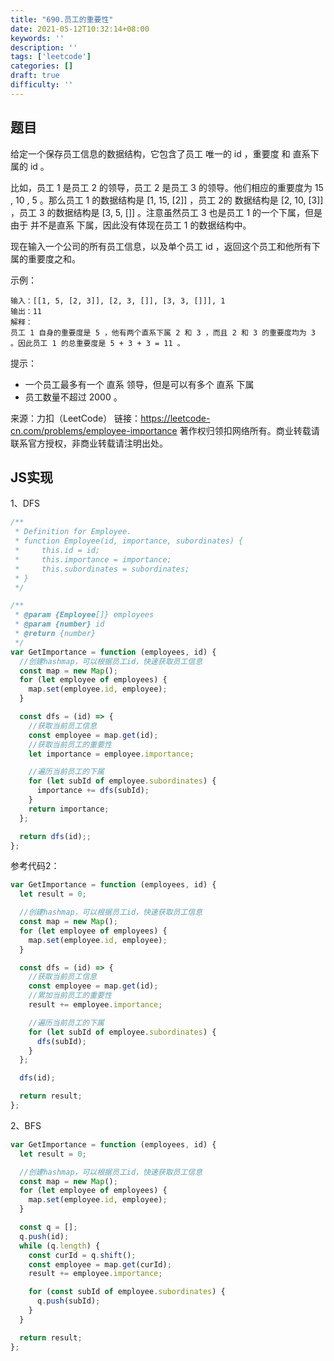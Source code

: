 ```yaml
---
title: "690.员工的重要性"
date: 2021-05-12T10:32:14+08:00
keywords: ''
description: ''
tags: ['leetcode']
categories: []
draft: true
difficulty: ''
---
```


## 题目

给定一个保存员工信息的数据结构，它包含了员工 唯一的 id ，重要度 和 直系下属的 id 。

比如，员工 1 是员工 2 的领导，员工 2 是员工 3 的领导。他们相应的重要度为 15 , 10 , 5 。那么员工 1 的数据结构是 [1, 15, [2]] ，员工 2的 数据结构是 [2, 10, [3]] ，员工 3 的数据结构是 [3, 5, []] 。注意虽然员工 3 也是员工 1 的一个下属，但是由于 并不是直系 下属，因此没有体现在员工 1 的数据结构中。

现在输入一个公司的所有员工信息，以及单个员工 id ，返回这个员工和他所有下属的重要度之和。

示例：
```
输入：[[1, 5, [2, 3]], [2, 3, []], [3, 3, []]], 1
输出：11
解释：
员工 1 自身的重要度是 5 ，他有两个直系下属 2 和 3 ，而且 2 和 3 的重要度均为 3 。因此员工 1 的总重要度是 5 + 3 + 3 = 11 。
```

提示：

- 一个员工最多有一个 直系 领导，但是可以有多个 直系 下属
- 员工数量不超过 2000 。

来源：力扣（LeetCode）
链接：https://leetcode-cn.com/problems/employee-importance
著作权归领扣网络所有。商业转载请联系官方授权，非商业转载请注明出处。


## JS实现

1、DFS

```javascript
/**
 * Definition for Employee.
 * function Employee(id, importance, subordinates) {
 *     this.id = id;
 *     this.importance = importance;
 *     this.subordinates = subordinates;
 * }
 */

/**
 * @param {Employee[]} employees
 * @param {number} id
 * @return {number}
 */
var GetImportance = function (employees, id) {
  //创建hashmap，可以根据员工id，快速获取员工信息
  const map = new Map();
  for (let employee of employees) {
    map.set(employee.id, employee);
  }

  const dfs = (id) => {
    //获取当前员工信息
    const employee = map.get(id);
    //获取当前员工的重要性
    let importance = employee.importance;

    //遍历当前员工的下属
    for (let subId of employee.subordinates) {
      importance += dfs(subId);
    }
    return importance;
  };

  return dfs(id);;
};
```

参考代码2：

```javascript
var GetImportance = function (employees, id) {
  let result = 0;

  //创建hashmap，可以根据员工id，快速获取员工信息
  const map = new Map();
  for (let employee of employees) {
    map.set(employee.id, employee);
  }

  const dfs = (id) => {
    //获取当前员工信息
    const employee = map.get(id);
    //累加当前员工的重要性
    result += employee.importance;

    //遍历当前员工的下属
    for (let subId of employee.subordinates) {
      dfs(subId);
    }
  };

  dfs(id);

  return result;
};
```

2、BFS

```javascript
var GetImportance = function (employees, id) {
  let result = 0;

  //创建hashmap，可以根据员工id，快速获取员工信息
  const map = new Map();
  for (let employee of employees) {
    map.set(employee.id, employee);
  }

  const q = [];
  q.push(id);
  while (q.length) {
    const curId = q.shift();
    const employee = map.get(curId);
    result += employee.importance;

    for (const subId of employee.subordinates) {
      q.push(subId);
    }
  }

  return result;
};
```
